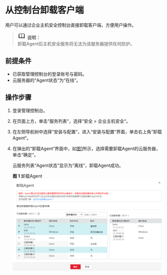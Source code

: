 # 从控制台卸载客户端<a name="hss_01_0120"></a>

用户可以通过企业主机安全控制台直接卸载客户端，方便用户操作。

>![](public_sys-resources/icon-note.gif) **说明：**   
>卸载Agent后主机安全服务将无法为该服务器提供任何防护。  

## 前提条件<a name="section116461948202611"></a>

-   已获取管理控制台的登录账号与密码。
-   云服务器的“Agent状态“为“在线“。

## 操作步骤<a name="section16501185742315"></a>

1.  登录管理控制台。
2.  在页面上方，单击“服务列表“，选择“安全  \>  企业主机安全“。
3.  在左侧导航树中选择“安装与配置“，进入“安装与配置“界面，单击右上角“卸载Agent“。
4.  在弹出的“卸载Agent“界面中，如[图1](#fig73451514183315)所示，选择需要卸载Agent的云服务器，单击“确定“。

    云服务列表“Agent状态“显示为“离线“，卸载Agent成功。

    **图 1**  卸载Agent<a name="fig73451514183315"></a>  
    ![](figures/卸载Agent.png "卸载Agent")


